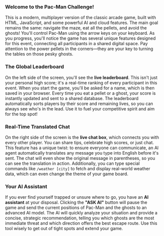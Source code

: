 ### **Welcome to the Pac-Man Challenge!**

This is a modern, multiplayer version of the classic arcade game, built with HTML, JavaScript, and some powerful AI and cloud features. The main goal remains the same: navigate the maze, eat all the pellets, and avoid the ghosts! You'll control Pac-Man using the arrow keys on your keyboard. As you progress, you'll notice the game has several unique features designed for this event, connecting all participants in a shared digital space. Pay attention to the power pellets in the corners—they are your key to turning the tables on those pesky ghosts.

### **The Global Leaderboard**

On the left side of the screen, you'll see the **live leaderboard**. This isn't just your personal high score; it's a real-time ranking of every participant in this event. When you start the game, you'll be asked for a name, which is then saved in your browser. Every time you eat a pellet or a ghost, your score is instantly updated and sent to a shared database. The leaderboard automatically sorts players by their score and remaining lives, so you can always see who's in the lead. Use it to fuel your competitive spirit and aim for the top spot!

### **Real-Time Translated Chat**

On the right side of the screen is the **live chat box**, which connects you with every other player. You can share tips, celebrate high scores, or just chat. This feature has a unique twist: to ensure everyone can communicate, an AI agent automatically translates any message you type into English before it's sent. The chat will even show the original message in parentheses, so you can see the translation in action. Additionally, you can type special commands like `/weather [city]` to fetch and display real-world weather data, which can even change the theme of your game board.

### **Your AI Assistant**

If you ever find yourself trapped or unsure where to go, you have an **AI assistant** at your disposal. Clicking the **"ASK AI"** button will pause the game and send the current positions of Pac-Man and the ghosts to an advanced AI model. The AI will quickly analyze your situation and provide a concise, strategic recommendation, telling you which ghosts are the most immediate threat and which direction offers the best escape route. Use this tool wisely to get out of tight spots and extend your game.
